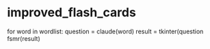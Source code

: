 # improved_flash_cards

for word in wordlist:
    question = claude(word)
    result = tkinter(question
    fsmr(result)


